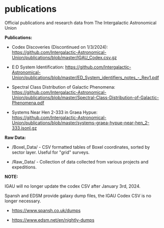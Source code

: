 # publications
Official publications and research data from The Intergalactic Astronomical Union

**Publications:**
- Codex Discoveries (Discontinued on 1/3/2024): 
https://github.com/Intergalactic-Astronomical-Union/publications/blob/master/IGAU_Codex.csv.gz

- E:D System Identification: 
https://github.com/Intergalactic-Astronomical-Union/publications/blob/master/ED_System_identifiers_notes_-_Rev1.pdf

- Spectral Class Distribution of Galactic Phenomena: 
https://github.com/Intergalactic-Astronomical-Union/publications/blob/master/Spectral-Class-Distribution-of-Galactic-Phenomena.pdf

- Systems Near Hen 2-333 in Graea Hypue:
https://github.com/Intergalactic-Astronomical-Union/publications/blob/master/systems-graea-hypue-near-hen_2-333.jsonl.gz

**Raw Data:**

- /Boxel_Data/ - CSV formatted tables of Boxel coordinates, sorted by sector layer. Useful for "grid" surveys.

- /Raw_Data/ - Collection of data collected from various projects and expeditions.




**NOTE:** 

IGAU will no longer update the codex CSV after January 3rd, 2024. 


Spansh and EDSM provide galaxy dump files, the IGAU Codex CSV is no longer necessary. 


- https://www.spansh.co.uk/dumps

- https://www.edsm.net/en/nightly-dumps
